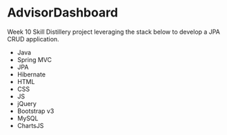 # AdvisorDashboard
Week 10 Skill Distillery project leveraging the stack below to develop a JPA CRUD application.

  - Java
  - Spring MVC
  - JPA
  - Hibernate
  - HTML
  - CSS
  - JS
  - jQuery
  - Bootstrap v3
  - MySQL
  - ChartsJS
